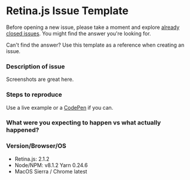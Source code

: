 # Retina.js Issue Template

Before opening a new issue, please take a moment and explore [already closed issues](https://github.com/strues/retinajs/issues?q=is%3Aissue+is%3Aclosed). You might find the answer you're looking for.    
    
Can't find the answer? Use this template as a reference when creating an issue.   


### Description of issue

Screenshots are great here.


### Steps to reproduce   

Use a live example or a [CodePen](https://codepen.io) if you can.



### What were you expecting to happen vs what actually happened?
     

### Version/Browser/OS
- Retina.js: 2.1.2
- Node/NPM: v8.1.2 Yarn 0.24.6    
- MacOS Sierra / Chrome latest
